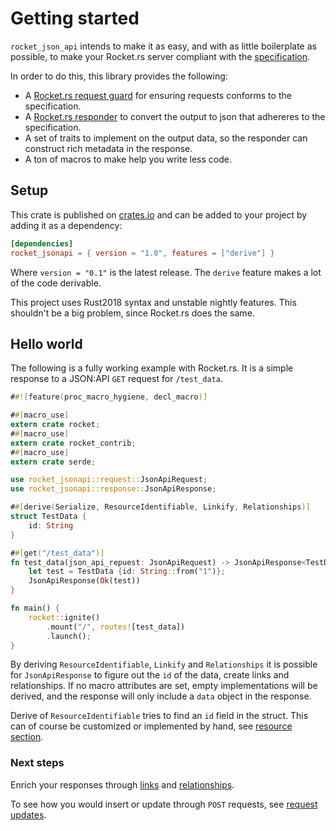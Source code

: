# Getting started

`rocket_json_api` intends to make it as easy, and with as little boilerplate as possible, to make your Rocket.rs server 
compliant with the [specification](https://jsonapi.org/format/).

In order to do this, this library provides the following:
 - A [Rocket.rs request guard](/request/index.md) for ensuring requests conforms to the specification.
 - A [Rocket.rs responder](/response/index.md) to convert the output to json that adhereres to the specification.
 - A set of traits to implement on the output data, so the responder can construct rich metadata in the response.
 - A ton of macros to make help you write less code.

## Setup

This crate is published on [crates.io](https://crates.io/) and can be added to your project by adding it as a dependency:
```toml
[dependencies]
rocket_jsonapi = { version = "1.0", features = ["derive"] }
```
Where `version = "0.1"` is the latest release. The `derive` feature makes a lot of the code derivable.

This project uses Rust2018 syntax and unstable nightly features. This shouldn't be a big problem, since Rocket.rs does 
the same.

## Hello world

The following is a fully working example with Rocket.rs. It is a simple response to a JSON:API `GET` request for 
`/test_data`.
```rust
##![feature(proc_macro_hygiene, decl_macro)]

##[macro_use]
extern crate rocket;
##[macro_use]
extern crate rocket_contrib;
##[macro_use]
extern crate serde;

use rocket_jsonapi::request::JsonApiRequest;
use rocket_jsonapi::response::JsonApiResponse;

##[derive(Serialize, ResourceIdentifiable, Linkify, Relationships)]
struct TestData {
    id: String
}

##[get("/test_data")]
fn test_data(json_api_repuest: JsonApiRequest) -> JsonApiResponse<TestData> {
    let test = TestData {id: String::from("1")};
    JsonApiResponse(Ok(test))
}

fn main() {
    rocket::ignite()
        .mount("/", routes![test_data])
        .launch();
}
```
By deriving `ResourceIdentifiable`, `Linkify` and `Relationships` it is possible for `JsonApiResponse` to figure out 
the `id` of the data, create links and relationships. If no macro attributes are set, empty implementations will be 
derived, and the response will only include a `data` object in the response.

Derive of `ResourceIdentifiable` tries to find an `id` field in the struct. This can of course be customized or 
implemented by hand, see [resource section](/response/resources.md).

### Next steps

Enrich your responses through [links](/response/links.md) and [relationships](/response/relationships.md).

To see how you would insert or update through `POST` requests, see [request updates](/request/update.md).